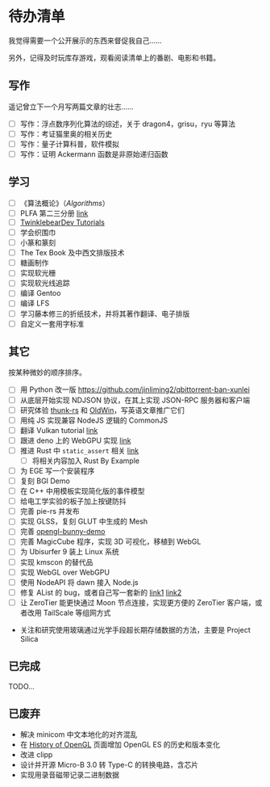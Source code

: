 # 待办清单

我觉得需要一个公开展示的东西来督促我自己……

另外，记得及时玩库存游戏，观看阅读清单上的番剧、电影和书籍。

## 写作

遥记曾立下一个月写两篇文章的壮志……

- [ ] 写作：浮点数序列化算法的综述，关于 dragon4，grisu，ryu 等算法
- [ ] 写作：考证猫里奥的相关历史
- [ ] 写作：量子计算科普，软件模拟
- [ ] 写作：证明 Ackermann 函数是非原始递归函数

## 学习

- [ ] 《算法概论》（*Algorithms*）
- [ ] PLFA 第二三分册 [link](https://agda-zh.github.io/PLFA-zh/)
- [ ] [TwinklebearDev Tutorials](https://github.com/Twinklebear/TwinklebearDev-Lessons)
- [ ] 学会织围巾
- [ ] 小篆和篆刻
- [ ] The Tex Book 及中西文排版技术
- [ ] 糖画制作
- [ ] 实现软光栅
- [ ] 实现软光线追踪
- [ ] 编译 Gentoo
- [ ] 编译 LFS
- [ ] 学习藤本修三的折纸技术，并将其著作翻译、电子排版
- [ ] 自定义一套用字标准

## 其它

按某种微妙的顺序排序。

- [ ] 用 Python 改一版 <https://github.com/jinliming2/qbittorrent-ban-xunlei>
- [ ] 从底层开始实现 NDJSON 协议，在其上实现 JSON-RPC 服务器和客户端
- [ ] 研究体验 [thunk-rs](https://github.com/sdleffler/thunk-rs) 和 [OldWin](https://github.com/honsunrise/oldwin)，写英语文章推广它们
- [ ] 用纯 JS 实现兼容 NodeJS 逻辑的 CommonJS
- [ ] 翻译 Vulkan tutorial [link](https://github.com/Overv/VulkanTutorial/issues/336)
- [ ] 跟进 deno 上的 WebGPU 实现 [link](https://github.com/denoland/deno/issues/23563)
- [ ] 推进 Rust 中 `static_assert` 相关 [link](https://github.com/rust-lang/libs-team/issues/325)
  - [ ] 将相关内容加入 Rust By Example
- [ ] 为 EGE 写一个安装程序
- [ ] 复刻 BGI Demo
- [ ] 在 C++ 中用模板实现简化版的事件模型
- [ ] 给电工学实验的板子加上按键防抖
- [ ] 完善 pie-rs 并发布
- [ ] 实现 GLSS，复刻 GLUT 中生成的 Mesh
- [ ] 完善 [opengl-bunny-demo](https://github.com/chirsz-ever/opengl-bunny-demo)
- [ ] 完善 MagicCube 程序，实现 3D 可视化，移植到 WebGL
- [ ] 为 Ubisurfer 9 装上 Linux 系统
- [ ] 实现 kmscon 的替代品
- [ ] 实现 WebGL over WebGPU
- [ ] 使用 NodeAPI 将 dawn 接入 Node.js
- [ ] 修复 AList 的 bug，或者自己写一套新的 [link1](https://github.com/AlistGo/alist/issues/7011) [link2](https://github.com/AlistGo/alist/issues/7012)
- [ ] 让 ZeroTier 能更快通过 Moon 节点连接，实现更方便的 ZeroTier 客户端，或者改用 TailScale 等组网方式
- 关注和研究使用玻璃通过光学手段超长期存储数据的方法，主要是 Project Silica

## 已完成

TODO...

## 已废弃

- 解决 minicom 中文本地化的对齐混乱
- 在 [History of OpenGL](https://www.khronos.org/opengl/wiki/History_of_OpenGL) 页面增加 OpenGL ES 的历史和版本变化
- 改进 clipp
- 设计并开源 Micro-B 3.0 转 Type-C 的转换电路，含芯片
- 实现用录音磁带记录二进制数据
